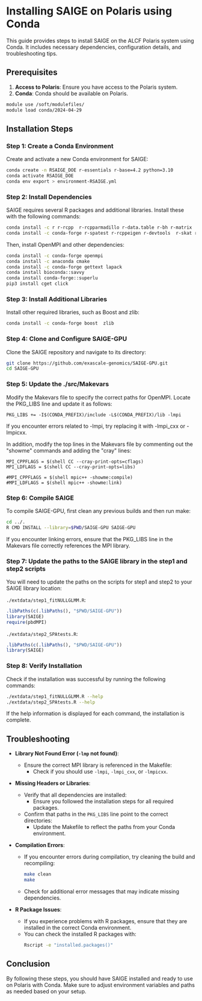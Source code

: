 # Installing SAIGE on Polaris using Conda

This guide provides steps to install SAIGE on the ALCF Polaris system using Conda. It includes necessary dependencies, configuration details, and troubleshooting tips.

## Prerequisites

1. **Access to Polaris**: Ensure you have access to the Polaris system.
2. **Conda**: Conda should be available on Polaris.

```bash
module use /soft/modulefiles/
module load conda/2024-04-29
```

## Installation Steps

### Step 1: Create a Conda Environment

Create and activate a new Conda environment for SAIGE:

```bash
conda create -n RSAIGE_DOE r-essentials r-base=4.2 python=3.10
conda activate RSAIGE_DOE
conda env export > environment-RSAIGE.yml

```

### Step 2: Install Dependencies
SAIGE requires several R packages and additional libraries. Install these with the following commands:


```bash
conda install -c r r-rcpp  r-rcpparmadillo r-data.table r-bh r-matrix
conda install -c conda-forge r-spatest r-rcppeigen r-devtools  r-skat r-rcppparallel r-optparse boost openblas r-rhpcblasctl r-metaskat r-skat r-qlcmatrix r-rsqlite r-matrix
```

Then, install OpenMPI and other dependencies:

```bash
conda install -c conda-forge openmpi
conda install -c anaconda cmake
conda install -c conda-forge gettext lapack
conda install bioconda::savvy
conda install conda-forge::superlu
pip3 install cget click
```


### Step 3: Install Additional Libraries
Install other required libraries, such as Boost and zlib:

```bash
conda install -c conda-forge boost  zlib
```

### Step 4: Clone and Configure SAIGE-GPU
Clone the SAIGE repository and navigate to its directory:

```bash
git clone https://github.com/exascale-genomics/SAIGE-GPU.git
cd SAIGE-GPU
```

### Step 5: Update the ./src/Makevars
Modify the Makevars file to specify the correct paths for OpenMPI. Locate the PKG_LIBS line and update it as follows:

```Makevars
PKG_LIBS += -I$(CONDA_PREFIX)/include -L$(CONDA_PREFIX)/lib -lmpi
```

If you encounter errors related to -lmpi, try replacing it with -lmpi_cxx or -lmpicxx.

In addition, modify the top lines in the Makevars file by commenting out the "showme" commands and adding the "cray" lines:

```Makevars
MPI_CPPFLAGS = $(shell CC --cray-print-opts=cflags)
MPI_LDFLAGS = $(shell CC --cray-print-opts=libs)

#MPI_CPPFLAGS = $(shell mpic++ -showme:compile)
#MPI_LDFLAGS = $(shell mpic++ -showme:link)
```


### Step 6: Compile SAIGE
To compile SAIGE-GPU, first clean any previous builds and then run make:

```bash
cd ../.
R CMD INSTALL --library=$PWD/SAIGE-GPU SAIGE-GPU
```

If you encounter linking errors, ensure that the PKG_LIBS line in the Makevars file correctly references the MPI library.

### Step 7: Update the paths to the SAIGE library in the step1 and step2 scripts
You will need to update the paths on the scripts for step1 and step2 to your SAIGE library location:

`./extdata/step1_fitNULLGLMM.R`:
```./extdata/step1_fitNULLGLMM.R
.libPaths(c(.libPaths(), "$PWD/SAIGE-GPU"))
library(SAIGE)
require(pbdMPI)
```

`./extdata/step2_SPAtests.R`:
```./extdata/step2_SPAtests.R
.libPaths(c(.libPaths(), "$PWD/SAIGE-GPU"))
library(SAIGE)
```

### Step 8: Verify Installation
Check if the installation was successful by running the following commands:

```bash
./extdata/step1_fitNULLGLMM.R --help
./extdata/step2_SPAtests.R --help
```

If the help information is displayed for each command, the installation is complete.

## Troubleshooting

- **Library Not Found Error (`-lmp` not found)**:
  - Ensure the correct MPI library is referenced in the Makefile:
    - Check if you should use `-lmpi`, `-lmpi_cxx`, or `-lmpicxx`.
  
- **Missing Headers or Libraries**:
  - Verify that all dependencies are installed:
    - Ensure you followed the installation steps for all required packages.
  - Confirm that paths in the `PKG_LIBS` line point to the correct directories:
    - Update the Makefile to reflect the paths from your Conda environment.
  
- **Compilation Errors**:
  - If you encounter errors during compilation, try cleaning the build and recompiling:
    ```bash
    make clean
    make
    ```
  - Check for additional error messages that may indicate missing dependencies.

- **R Package Issues**:
  - If you experience problems with R packages, ensure that they are installed in the correct Conda environment.
  - You can check the installed R packages with:
    ```bash
    Rscript -e "installed.packages()"
    ```

## Conclusion

By following these steps, you should have SAIGE installed and ready to use on Polaris with Conda. Make sure to adjust environment variables and paths as needed based on your setup.

